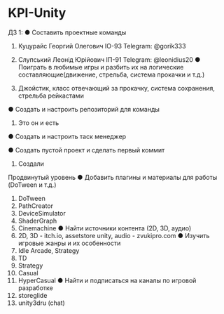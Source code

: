 # KPI-Unity

ДЗ 1:
● Составить проектные команды

  1. Куцурайс Георгий Олегович IO-93 Telegram: @gorik333
  2. Слупський Леонід Юрійович ІП-91 Telegram: @leonidius20
● Поиграть в любимые игры и разбить их на логические составляющие(движение, стрельба, система прокачки и т.д.)

  1. Джойстик, класс отвечающий за прокачку, система сохранения, стрельба рейкастами

● Создать и настроить репозиторий для команды

  1. Это он и есть

● Создать и настроить таск менеджер

● Создать пустой проект и сделать первый коммит
  1. Создали


Продвинутый уровень
● Добавить плагины и материалы для работы (DoTween и т.д.)
  1. DoTween
  2. PathCreator
  3. DeviceSimulator
  4. ShaderGraph
  5. Cinemachine
● Найти источники контента (2D, 3D, аудио)
  1. 2D, 3D - itch.io, assetstore unity, audio - zvukipro.com
● Изучить игровые жанры и их особенности
  1. Idle Arcade, Strategy
  2. TD
  3. Strategy
  4. Casual
  5. HyperCasual
● Найти и подписаться на каналы по игровой разработке
  1. storeglide
  2. unity3dru (chat)
